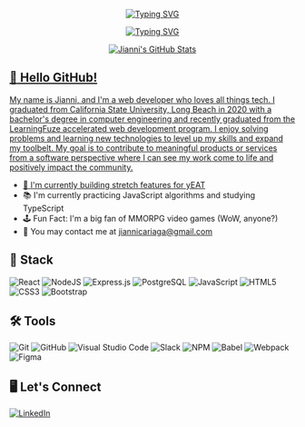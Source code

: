 <p align="center">
  <a href="https://git.io/typing-svg"><img src="https://readme-typing-svg.demolab.com?font=Fira+Code&weight=600&size=36&duration=1&pause=10000&color=58A6FF&center=true&vCenter=true&width=435&height=40&lines=Jianni+Cariaga" alt="Typing SVG" />
</p>
<p align="center">
  <a href="https://git.io/typing-svg"><img src="https://readme-typing-svg.demolab.com?font=Fira+Code&size=24&duration=2500&pause=1000&color=58A6FF&center=true&vCenter=true&width=435&height=30&lines=Front-End+Developer" alt="Typing SVG" />
</p>
<div align="center">
  <img src="https://github-readme-stats.vercel.app/api?username=jiannicariaga&theme=github_dark&hide=stars,contribs&card_width=400px&custom_title=Jianni's%20GitHub%20Stats" alt="Jianni's GitHub Stats" />
</div>

## :speech_balloon: Hello GitHub!

My name is Jianni, and I'm a web developer who loves all things tech. I graduated from California State University, Long Beach in 2020 with a bachelor's degree in computer engineering and recently graduated from the LearningFuze accelerated web development program. I enjoy solving problems and learning new technologies to level up my skills and expand my toolbelt. My goal is to contribute to meaningful products or services from a software perspective where I can see my work come to life and positively impact the community.

- 🧱 I'm currently building stretch features for [yEAT](https://github.com/jiannicariaga/yeat)
- 📚 I'm currently practicing JavaScript algorithms and studying TypeScript
- 🕹️ Fun Fact: I'm a big fan of MMORPG video games (WoW, anyone?)
- 📨 You may contact me at [jiannicariaga@gmail.com](mailto:jiannicariaga@gmail.com)

## 🥞 Stack

![React](https://img.shields.io/badge/react-%2320232a.svg?style=for-the-badge&logo=react&logoColor=%2361DAFB)
![NodeJS](https://img.shields.io/badge/node.js-6DA55F?style=for-the-badge&logo=node.js&logoColor=white)
![Express.js](https://img.shields.io/badge/express.js-%23404d59.svg?style=for-the-badge&logo=express&logoColor=%2361DAFB)
![PostgreSQL](https://img.shields.io/badge/postgresql-%23316192.svg?style=for-the-badge&logo=postgresql&logoColor=white)
![JavaScript](https://img.shields.io/badge/javascript-%23323330.svg?style=for-the-badge&logo=javascript&logoColor=%23F7DF1E)
![HTML5](https://img.shields.io/badge/html5-%23E34F26.svg?style=for-the-badge&logo=html5&logoColor=white)
![CSS3](https://img.shields.io/badge/css3-%231572B6.svg?style=for-the-badge&logo=css3&logoColor=white)
![Bootstrap](https://img.shields.io/badge/bootstrap-%23563D7C.svg?style=for-the-badge&logo=bootstrap&logoColor=white)

## 🛠️ Tools

![Git](https://img.shields.io/badge/git-%23F05033.svg?style=for-the-badge&logo=git&logoColor=white)
![GitHub](https://img.shields.io/badge/github-%23121011.svg?style=for-the-badge&logo=github&logoColor=white)
![Visual Studio Code](https://img.shields.io/badge/Visual%20Studio%20Code-0078d7.svg?style=for-the-badge&logo=visual-studio-code&logoColor=white)
![Slack](https://img.shields.io/badge/Slack-4A154B?style=for-the-badge&logo=slack&logoColor=white)
![NPM](https://img.shields.io/badge/NPM-%23000000.svg?style=for-the-badge&logo=npm&logoColor=white)
![Babel](https://img.shields.io/badge/Babel-F9DC3e?style=for-the-badge&logo=babel&logoColor=black)
![Webpack](https://img.shields.io/badge/webpack-%238DD6F9.svg?style=for-the-badge&logo=webpack&logoColor=black)
![Figma](https://img.shields.io/badge/figma-%23F24E1E.svg?style=for-the-badge&logo=figma&logoColor=white)

## 🖥️ Let's Connect
[![LinkedIn](https://img.shields.io/badge/linkedin-%230077B5.svg?style=for-the-badge&logo=linkedin&logoColor=white)](https://www.linkedin.com/in/jiannicariaga/)
